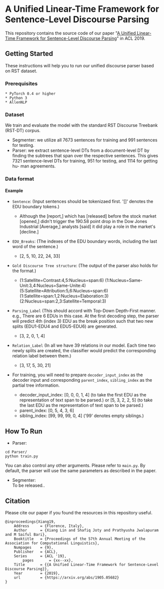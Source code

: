 # A Unified Linear-Time Framework for Sentence-Level Discourse Parsing
This repository contains the source code of our paper "[A Unified Linear-Time Framework for Sentence-Level Discourse Parsing](https://arxiv.org/abs/1905.05682)" in ACL 2019.

## Getting Started

These instructions will help you to run our unified discourse parser based on RST dataset.

### Prerequisites

```
* PyTorch 0.4 or higher
* Python 3
* AllenNLP
```

### Dataset

We train and evaluate the model with the standard RST Discourse Treebank (RST-DT) corpus. 
* Segmenter: we utilize all 7673 sentences for training and 991 sentences for testing. 
* Parser: we extract sentence-level DTs from a document-level DT by finding the subtrees that span over the respective sentences. This gives 7321 sentence-level DTs for training, 951 for testing, and 1114 for getting hu- man agreements. 

### Data format
#### Example
* `Sentence`: (Input sentences should be tokenizaed first. '[]' denotes the EDU boundary tokens.) <br>
    * Although the [report,] which has [released] before the stock market [opened,] didn't trigger the 190.58 point drop in the Dow Jones Industrial [Average,] analysts [said] it did play a role in the market's [decline.]  <br>

* `EDU_Breaks`: (The indexes of the EDU boundary words, including the last word of the sentence.) <br>
    * [2, 5, 10, 22, 24, 33] <br>

* `Gold Discourse Tree structure`: (The output of the parser also holds for the format.) <br>
   * (1:Satellite=Contrast:4,5:Nucleus=span:6) (1:Nucleus=Same-Unit:3,4:Nucleus=Same-Unite:4) (5:Satellite=Attribution:5,6:Nucleus=span:6) (1:Satellite=span:1,2:Nucleus=Elaboration:3) (2:Nucleus=span:2,3:Satellite=Temporal:3) <br>

* `Parsing_Label` (This should accord with Top-Down Depth-First manner. e.g., There are 6 EDUs in this case. At the first decoding step, the parser will predict 4th (index 3) EDU as the break position such that two new splits (EDU1-EDU4 and EDU5-EDU6) are generated. <br>
    * [3, 2, 0, 1, 4] <br>

* `Relation_Label` (In all we have 39 relations in our model. Each time two newly splits are created, the classifier would predict the corresponding relation label between them.) <br>
    * [3, 17, 5, 30, 21] <br>
    
* For training, you will need to prepare `decoder_input_index` as the decoder input and corresponding `parent_index`, `sibling_index` as the partial tree information.
   * decoder_input_index: [0, 0, 0, 1, 4] (to take the first EDU as the representation of text span to be parsed.) or [5, 3, 2, 2, 5] (to take the last EDU as the representation of text span to be parsed.) 
   * parent_index: [0, 5, 4, 3, 6]
   * sibling_index: [99, 99, 99, 0, 4] ('99' denotes empty siblings.)


## How To Run
* Parser: <br>
```
cd Parser/
python train.py
```
You can also control any other arguments. Please refer to `main.py`. By default, the parser will use the same parameters as described in the paper.

* Segmenter: <br>
To be released..


## Citation
Please cite our paper if you found the resources in this repository useful.
```
@inproceedings{Xiang19,
	Address     = {Florence, Italy},
	Author      = {Xiang Lin and Shafiq Joty and Prathyusha Jwalapuram and M Saiful Bari},
	Booktitle   = {Proceedings of the 57th Annual Meeting of the Association for Computational Linguistics},
	Numpages    = {9},
	Publisher   = {ACL},
	Series      = {ACL '19},
        pages       = {xx--xx},
	Title       = {{A Unified Linear-Time Framework for Sentence-Level Discourse Parsing}},
	Year        = {2019},
	url         = {https://arxiv.org/abs/1905.05682}
}	
```
